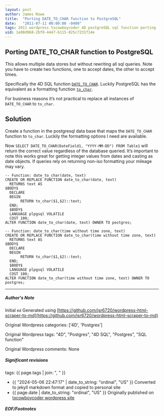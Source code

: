 ```yaml
---
layout: post
author: James Rowe
title:  "Porting DATE_TO_CHAR function to PostgreSQL"
date:   "2011-07-11 00:00:00 -0400"
tags: 2011 wordpress txcowboycoder 4D postgreSQL sql function porting
uid: 1e08d968-2bf0-4447-b115-825c7231f14e
---
```



## Porting DATE_TO_CHAR function to PostgreSQL


This allows multiple data stores but without rewriting all sql queries. Note you have to create two functions, one to accept dates, the other to accept times.


Specifically the 4D SQL function [`DATE_TO_CHAR`](http://doc.4d.com/4D-SQL-Reference-12.1/Functions/DATE-TO-CHAR.300-494541.en.html). Luckily PostgreSQL has the equivalent as a formatting function [`to_char`](http://www.postgresql.org/docs/8.4/static/functions-formatting.html).


For business reasons it’s not practical to replace all instances of `DATE_TO_CHAR` to `to_char`.


## Solution


Create a function in the postgresql data base that maps the `DATE_TO_CHAR` function to `to_char`. Luckily the formatting options I need are available.


Now `SELECT DATE_TO_CHAR(DateField1, "YYYY-MM-DD") FROM Table1` will return the correct value regardless of the database queried. It’s important to note this works great for getting integer values from dates and casting as date objects. If queries rely on returning non-iso formatting your mileage may vary.



```
-- Function: date_to_char(date, text)
CREATE OR REPLACE FUNCTION date_to_char(date, text)
  RETURNS text AS
$BODY$
  DECLARE
  BEGIN
       RETURN to_char($1,$2)::text;
  END;
  $BODY$
  LANGUAGE plpgsql VOLATILE
  COST 100;
ALTER FUNCTION date_to_char(date, text) OWNER TO postgres;

```


```
-- Function: date_to_char(time without time zone, text)
CREATE OR REPLACE FUNCTION date_to_char(time without time zone, text)
  RETURNS text AS
$BODY$
  DECLARE
  BEGIN
       RETURN to_char($1,$2)::text;
  END;
  $BODY$
  LANGUAGE plpgsql VOLATILE
  COST 100;
ALTER FUNCTION date_to_char(time without time zone, text) OWNER TO postgres;

```



---

##### Author's Note

Initial `md` Generated using [https://github.com/jsr6720/wordpress-html-scraper-to-md](https://github.com/jsr6720/wordpress-html-scraper-to-md)

Original Wordpress categories: ['4D', 'Postgres']

Original Wordpress tags: "4D", "Postgres", "4D SQL", "Postgres", "SQL function"

Original Wordpress comments: None

##### Significant revisions

tags: {{ page.tags | join: ", " }} <!-- todo move this somewhere -->

- {{ "2024-05-06 22:47:17" | date_to_string: "ordinal", "US" }} Converted to jekyll markdown format and copied to personal site
- {{ page.date | date_to_string: "ordinal", "US" }} Originally published on [txcowboycoder wordpress site](https://txcowboycoder.wordpress.com/2011/07/11/porting-date_to_char-function-to-postgresql/)

##### EOF/Footnotes

